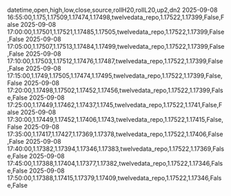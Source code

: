 datetime,open,high,low,close,source,rollH20,rollL20,up2,dn2
2025-09-08 16:55:00,1.175,1.17509,1.17474,1.17498,twelvedata_repo,1.17522,1.17399,False,False
2025-09-08 17:00:00,1.17501,1.17521,1.17485,1.17505,twelvedata_repo,1.17522,1.17399,False,False
2025-09-08 17:05:00,1.17507,1.17513,1.17484,1.17499,twelvedata_repo,1.17522,1.17399,False,False
2025-09-08 17:10:00,1.17503,1.17512,1.17476,1.17487,twelvedata_repo,1.17522,1.17399,False,False
2025-09-08 17:15:00,1.1749,1.17505,1.17474,1.17495,twelvedata_repo,1.17522,1.17399,False,False
2025-09-08 17:20:00,1.17498,1.17502,1.17452,1.17456,twelvedata_repo,1.17522,1.17399,False,False
2025-09-08 17:25:00,1.17449,1.17462,1.17437,1.1745,twelvedata_repo,1.17522,1.1741,False,False
2025-09-08 17:30:00,1.17449,1.17452,1.17406,1.1743,twelvedata_repo,1.17522,1.17415,False,False
2025-09-08 17:35:00,1.17417,1.17427,1.17369,1.17378,twelvedata_repo,1.17522,1.17406,False,False
2025-09-08 17:40:00,1.17382,1.17394,1.17346,1.17383,twelvedata_repo,1.17522,1.17369,False,False
2025-09-08 17:45:00,1.17388,1.17404,1.17377,1.17382,twelvedata_repo,1.17522,1.17346,False,False
2025-09-08 17:50:00,1.17388,1.17415,1.17379,1.17409,twelvedata_repo,1.17522,1.17346,False,False
